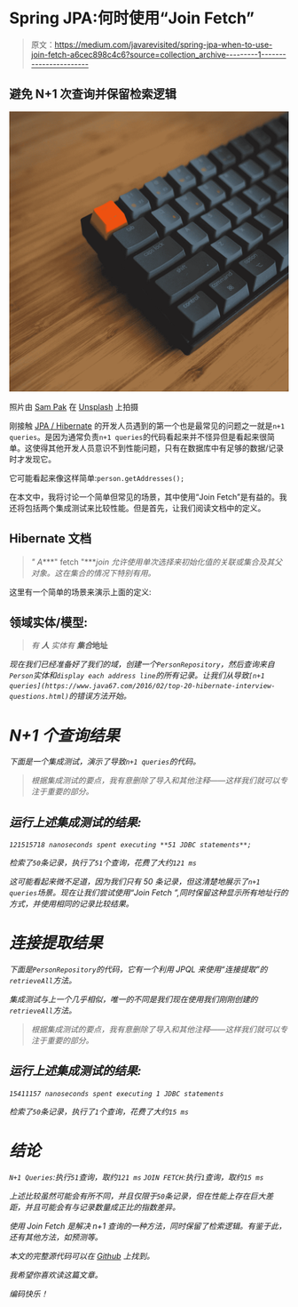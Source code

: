 # Spring JPA:何时使用“Join Fetch”

> 原文：<https://medium.com/javarevisited/spring-jpa-when-to-use-join-fetch-a6cec898c4c6?source=collection_archive---------1----------------------->

## 避免 N+1 次查询并保留检索逻辑

[![](img/009b44a4c7bdfb9d1b227f05241a2401.png)](https://medium.com/javarevisited/top-5-books-to-learn-hibernate-for-java-developers-b2cb4b16ccd6?source=---------14------------------)

照片由 [Sam Pak](https://unsplash.com/@melocokr?utm_source=medium&utm_medium=referral) 在 [Unsplash](https://unsplash.com?utm_source=medium&utm_medium=referral) 上拍摄

刚接触 [JPA / Hibernate](/javarevisited/top-5-books-to-learn-hibernate-for-java-developers-b2cb4b16ccd6?source=---------14------------------) 的开发人员遇到的第一个也是最常见的问题之一就是`n+1 queries`。是因为通常负责`n+1 queries`的代码看起来并不怪异但是看起来很简单。这使得其他开发人员意识不到性能问题，只有在数据库中有足够的数据/记录时才发现它。

它可能看起来像这样简单:`person.getAddresses();`

在本文中，我将讨论一个简单但常见的场景，其中使用“Join Fetch”是有益的。我还将包括两个集成测试来比较性能。但是首先，让我们阅读文档中的定义。

## Hibernate 文档

> *" A****" fetch "****join 允许使用单次选择来初始化值的关联或集合及其父对象。这在集合的情况下特别有用。*

这里有一个简单的场景来演示上面的定义:

## 领域实体/模型:

> *有* ***人*** *实体有* ***集合*******地址****

*现在我们已经准备好了我们的域，创建一个`PersonRepository`，然后查询来自`Person`实体和`display each address line`的所有记录。让我们从导致`[n+1 queries](https://www.java67.com/2016/02/top-20-hibernate-interview-questions.html)`的错误方法开始。*

# *N+1 个查询结果*

*下面是一个集成测试，演示了导致`n+1 queries`的代码。*

> *根据集成测试的要点，我有意删除了导入和其他注释——这样我们就可以专注于重要的部分。*

## *运行上述集成测试的结果:*

*`121515718 nanoseconds spent executing **51 JDBC statements**;`*

*检索了`50`条记录，执行了`51`个查询，花费了大约`121 ms`*

*这可能看起来微不足道，因为我们只有 50 条记录，但这清楚地展示了`n+1 queries`场景。现在让我们尝试使用“Join Fetch ”,同时保留这种显示所有地址行的方式，并使用相同的记录比较结果。*

# *连接提取结果*

*下面是`PersonRepository`的代码，它有一个利用 JPQL 来使用“连接提取”的`retrieveAll`方法。*

*集成测试与上一个几乎相似，唯一的不同是我们现在使用我们刚刚创建的`retrieveAll`方法。*

> *根据集成测试的要点，我有意删除了导入和其他注释——这样我们就可以专注于重要的部分。*

## *运行上述集成测试的结果:*

*`15411157 nanoseconds spent executing 1 JDBC statements`*

*检索了`50`条记录，执行了`1`个查询，花费了大约`15 ms`*

# *结论*

*`N+1 Queries`:执行`51`查询，取约`121 ms`
`JOIN FETCH`:执行`1`查询，取约`15 ms`*

*上述比较虽然可能会有所不同，并且仅限于`50`条记录，但在性能上存在巨大差距，并且可能会有与记录数量成正比的指数差异。*

*使用 Join Fetch 是解决 n+1 查询的一种方法，同时保留了检索逻辑。有鉴于此，还有其他方法，如预测等。*

*本文的完整源代码可以在 [Github](https://github.com/emyasa/medium-articles/tree/master/java-persistence-api) 上找到。*

*我希望你喜欢读这篇文章。*

*编码快乐！*